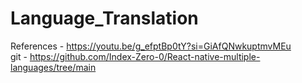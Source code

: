 # Language_Translation
References - https://youtu.be/g_efptBp0tY?si=GiAfQNwkuptmvMEu <br>
git        - https://github.com/Index-Zero-0/React-native-multiple-languages/tree/main
